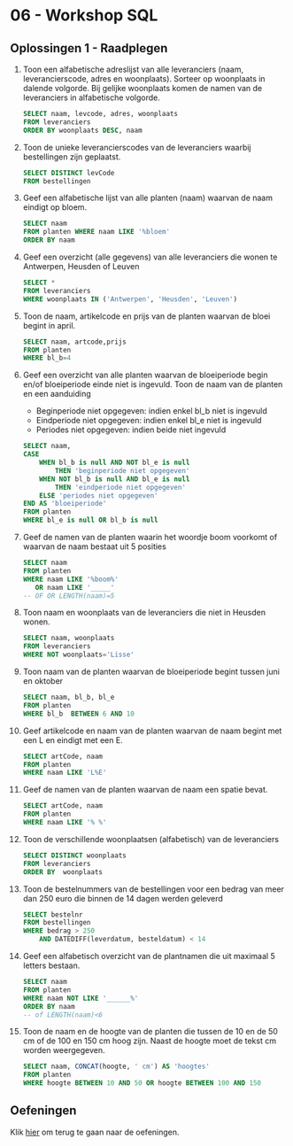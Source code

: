 # 06 - Workshop SQL

## Oplossingen 1 - Raadplegen
1. Toon een alfabetische adreslijst van alle leveranciers (naam, leverancierscode, adres en
woonplaats). Sorteer op woonplaats in dalende volgorde. Bij gelijke woonplaats komen de
namen van de leveranciers in alfabetische volgorde.
    ```sql
    SELECT naam, levcode, adres, woonplaats    
    FROM leveranciers 
    ORDER BY woonplaats DESC, naam 
    ```
2. Toon de unieke leverancierscodes van de leveranciers waarbij bestellingen zijn geplaatst. 
    ```sql
    SELECT DISTINCT levCode 
    FROM bestellingen 
    ```
3. Geef een alfabetische lijst van alle planten (naam) waarvan de naam eindigt op bloem. 
    ```sql
    SELECT naam 
    FROM planten WHERE naam LIKE '%bloem' 
    ORDER BY naam 
    ```
4. Geef een overzicht (alle gegevens) van alle leveranciers die wonen te Antwerpen, Heusden of Leuven 
    ```sql 
    SELECT * 
    FROM leveranciers  
    WHERE woonplaats IN ('Antwerpen', 'Heusden', 'Leuven') 
    ```
5. Toon de naam, artikelcode en prijs van de planten waarvan de bloei begint in april. 
    ```sql
    SELECT naam, artcode,prijs 
    FROM planten 
    WHERE bl_b=4 
    ```
6. Geef een overzicht van alle planten waarvan de bloeiperiode begin en/of bloeiperiode einde niet
is ingevuld. Toon de naam van de planten en een aanduiding 
    -  Beginperiode niet opgegeven: indien enkel bl_b niet is ingevuld
    - Eindperiode niet opgegeven: indien enkel bl_e niet is ingevuld
    - Periodes niet opgegeven: indien beide niet ingevuld

    ```sql 
    SELECT naam, 
    CASE 
        WHEN bl_b is null AND NOT bl_e is null 
            THEN 'beginperiode niet opgegeven' 
        WHEN NOT bl_b is null AND bl_e is null 
            THEN 'eindperiode niet opgegeven' 
        ELSE 'periodes niet opgegeven'  
    END AS 'bloeiperiode' 
    FROM planten  
    WHERE bl_e is null OR bl_b is null 
    ```
7. Geef de namen van de planten waarin het woordje boom voorkomt of waarvan de naam bestaat uit 5 posities 
    ```sql
    SELECT naam  
    FROM planten 
    WHERE naam LIKE '%boom%' 
       OR naam LIKE '_____' 
    -- OF OR LENGTH(naam)=5 
    ```
8. Toon naam en woonplaats van de leveranciers die niet in Heusden wonen. 
    ```sql
    SELECT naam, woonplaats 
    FROM leveranciers 
    WHERE NOT woonplaats='Lisse' 
    ```
9. Toon naam van de planten waarvan de bloeiperiode begint tussen juni en oktober 
    ```sql
    SELECT naam, bl_b, bl_e 
    FROM planten 
    WHERE bl_b  BETWEEN 6 AND 10 
    ```
10. Geef artikelcode en naam van de planten waarvan de naam begint met een L en eindigt met een E. 
    ```sql
    SELECT artCode, naam 
    FROM planten 
    WHERE naam LIKE 'L%E' 
    ```
11. Geef de namen van de planten waarvan de naam een spatie bevat. 
    ```sql
    SELECT artCode, naam 
    FROM planten 
    WHERE naam LIKE '% %' 
    ```
12. Toon de verschillende woonplaatsen (alfabetisch) van de leveranciers 
    ```sql
    SELECT DISTINCT woonplaats 
    FROM leveranciers 
    ORDER BY  woonplaats 
    ```
 
13. Toon de bestelnummers van de bestellingen voor een bedrag van meer dan 250 euro die binnen de 14 dagen werden geleverd 
    ```sql 
    SELECT bestelnr 
    FROM bestellingen 
    WHERE bedrag > 250 
        AND DATEDIFF(leverdatum, besteldatum) < 14 
    ```
14. Geef een alfabetisch overzicht van de plantnamen die uit maximaal 5 letters bestaan. 
    ```sql
    SELECT naam 
    FROM planten 
    WHERE naam NOT LIKE '______%' 
    ORDER BY naam 
    -- of LENGTH(naam)<6 
    ```

15. Toon de naam en de hoogte van de planten die tussen de 10 en de 50 cm of de 100 en 150 cm hoog zijn. Naast de hoogte moet de tekst cm worden weergegeven. 
    ```sql 
    SELECT naam, CONCAT(hoogte, ' cm') AS 'hoogtes' 
    FROM planten  
    WHERE hoogte BETWEEN 10 AND 50 OR hoogte BETWEEN 100 AND 150 
    ```

## Oefeningen
Klik [hier](../exercises.md) om terug te gaan naar de oefeningen.
